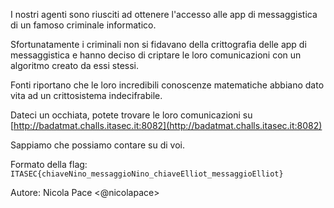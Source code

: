 I nostri agenti sono riusciti ad ottenere l'accesso alle app di messaggistica di un famoso criminale informatico.

Sfortunatamente i criminali non si fidavano della crittografia delle app di messaggistica e hanno deciso di criptare le loro comunicazioni con un algoritmo creato da essi stessi.

Fonti riportano che le loro incredibili conoscenze matematiche abbiano dato vita ad un crittosistema indecifrabile.

Dateci un occhiata, potete trovare le loro comunicazioni su [http://badatmat.challs.itasec.it:8082](http://badatmat.challs.itasec.it:8082)

Sappiamo che possiamo contare su di voi.

Formato della flag: `ITASEC{chiaveNino_messaggioNino_chiaveElliot_messaggioElliot}`

Autore: Nicola Pace <@nicolapace>
